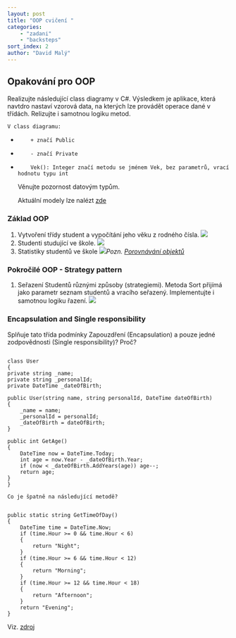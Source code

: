 ```yaml
---
layout: post
title: "OOP cvičení "
categories:
    - "zadani"
    - "backsteps"
sort_index: 2
author: "David Malý"
--- 
```



## Opakování pro OOP


Realizujte následující class diagramy v C#. Výsledkem je aplikace, která navtdro nastaví vzorová data, na kterých lze provádět operace dané v třídách. Relizujte i samotnou logiku metod.





    V class diagramu:
-         + značí Public
-         - značí Private
-         Vek(): Integer značí metodu se jménem Vek, bez parametrů, vrací hodnotu typu int



    Věnujte pozornost datovým typům.



    Aktuální modely lze nalézt [zde](https://repository.genmymodel.com/david.maly)


### Základ OOP

1. Vytvoření třídy student a vypočítání jeho věku z rodného čísla.        ![](images/oop-student.png)
2. Studenti studující ve škole.        ![](images/oop-skola-student.png)
3. Statistiky studentů ve škole        ![](images/oop-skola-student-znamka.png)*Pozn. [Porovnávání objektů](../csharp/#porovnavani-objektu)*


### Pokročilé OOP - Strategy pattern

1. Seřazení Studentů různými způsoby (strategiemi). Metoda Sort přijímá jako parametr seznam studentů a vracího seřazený. Implementujte i samotnou logiku řazení.        ![](images/oop-strategy.png)


### Encapsulation and Single responsibility 




Splňuje tato třída podmínky Zapouzdření (Encapsulation) a pouze jedné zodpovědnosti (Single responsibility)? Proč?




```

class User
{private string _name;private string _personalId;private DateTime _dateOfBirth;
public User(string name, string personalId, DateTime dateOfBirth){	_name = name;	_personalId = personalId;	_dateOfBirth = dateOfBirth;}
public int GetAge(){	DateTime now = DateTime.Today;	int age = now.Year - _dateOfBirth.Year;	if (now < _dateOfBirth.AddYears(age)) age--;	return age;}
}

```


    Co je špatně na následující metodě?


```

public static string GetTimeOfDay()
{
    DateTime time = DateTime.Now;
    if (time.Hour >= 0 && time.Hour < 6)
    {
        return "Night";
    }
    if (time.Hour >= 6 && time.Hour < 12)
    {
        return "Morning";
    }
    if (time.Hour >= 12 && time.Hour < 18)
    {
        return "Afternoon";
    }
    return "Evening";
}

```


Viz. [zdroj](https://www.toptal.com/qa/how-to-write-testable-code-and-why-it-matters)

